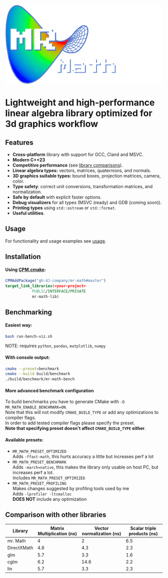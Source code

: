 ![mr. Math](./mr-math-logo.png) 
# Lightweight and high-performance linear algebra library optimized for 3d graphics workflow

## Features
- **Cross-platform** library with support for GCC, Cland and MSVC.
- **Modern C++23**
- **Competitive performance** (see [library comparisons](README.md#comparison-with-other-libraries)).
- **Linear algebra types:** vectors, matrices, quaternions, and normals.
- **3D graphics suitable types:** bound boxes, projection matrices, camera, color.
- **Type safety**: correct unit conversions, transformation matrices, and normalization.
- **Safe by default** with explicit faster options.
- **Debug visualizers** for all types (MSVC (ready) and GDB (coming soon)).
- **Printing types** using `std::ostream` or `std::format`.
- **Useful utilities**.



## Usage
For functionality and usage examples see [usage](USAGE.md).

## Installation
#### Using [CPM.cmake](https://github.com/cpm-cmake/CPM.cmake):
```cmake
CPMAddPackage("gh:4J-company/mr-math#master")
target_link_libraries(<your-project>
            PUBLIC/INTERFACE/PRIVATE
            mr-math-lib)
```

## Benchmarking
#### Easiest way:
```bash
bash run-bench-viz.sh
```
NOTE: requires `python`, `pandas`, `matplotlib`, `numpy`

#### With console output:
```bash
cmake --preset=benchmark
cmake --build build/benchmark
./build/benchmark/mr-math-bench
```

#### More advanced benchmark configuration
To build benchmarks you have to generate CMake with `-D MR_MATH_ENABLE_BENCHMARK=ON`. \
Note that this will not modify `CMAKE_BUILD_TYPE` or add any optimizations to compiler flags. \
In order to add tested compiler flags please specify the preset. \
**Note that specifying preset doesn't affect `CMAKE_BUILD_TYPE` either**.
#### Available presets:
- `MR_MATH_PRESET_OPTIMIZED` \
    Adds `-ffast-math`, this hurts accuracy a little but increases perf a lot
- `MR_MATH_PRESET_BENCHMARK` \
    Adds `-march=native`, this makes the library only usable on host PC, but increases perf a lot. \
    Includes `MR_MATH_PRESET_OPTIMIZED`
- `MR_MATH_PRESET_PROFILING` \
    Makes changes suggested by profiling tools used by me \
    Adds `-lprofiler -ltcmalloc` \
    **DOES NOT** include any optimization

## Comparison with other libraries
| Library      | Matrix Multiplication (ns) | Vector normalization (ns) | Scalar triple products (ns) |
|--------------|----------------------------|---------------------------|-----------------------------|
| mr. Math     |              4             |             2             |            6.5              |
| DirectXMath  |            4.8             |           4.3             |            2.3              |
| glm          |            5.7             |           3.3             |            1.6              |
| cglm         |            6.2             |          14.6             |            2.2              |
| lin          |            5.7             |           3.3             |            2.3              |
